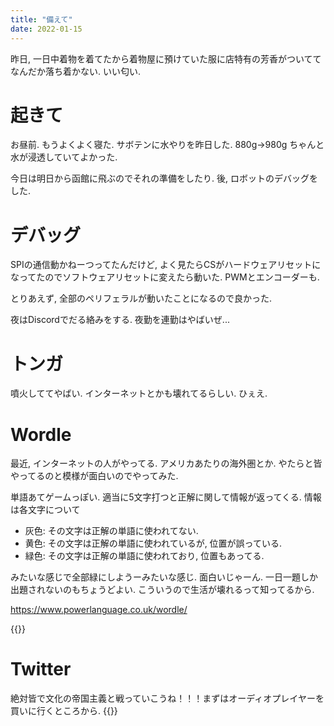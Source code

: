 ```yaml
---
title: "備えて"
date: 2022-01-15
---
```


昨日, 一日中着物を着てたから着物屋に預けていた服に店特有の芳香がついててなんだか落ち着かない. いい匂い.

# 起きて
お昼前. もうよくよく寝た. サボテンに水やりを昨日した. 880g→980g ちゃんと水が浸透していてよかった.

今日は明日から函館に飛ぶのでそれの準備をしたり. 後, ロボットのデバッグをした.

# デバッグ
SPIの通信動かねーつってたんだけど, よく見たらCSがハードウェアリセットになってたのでソフトウェアリセットに変えたら動いた. PWMとエンコーダーも.

とりあえず, 全部のペリフェラルが動いたことになるので良かった.

夜はDiscordでだる絡みをする. 夜勤を連勤はやばいぜ...
# トンガ
噴火しててやばい. インターネットとかも壊れてるらしい. ひぇえ.
# Wordle
最近, インターネットの人がやってる. アメリカあたりの海外圏とか. やたらと皆やってるのと模様が面白いのでやってみた.

単語あてゲームっぽい. 適当に5文字打つと正解に関して情報が返ってくる. 情報は各文字について

- 灰色: その文字は正解の単語に使われてない.
- 黄色: その文字は正解の単語に使われているが, 位置が誤っている.
- 緑色: その文字は正解の単語に使われており, 位置もあってる.

みたいな感じで全部緑にしようーみたいな感じ. 面白いじゃーん. 一日一題しか出題されないのもちょうどよい. こういうので生活が壊れるって知ってるから.

https://www.powerlanguage.co.uk/wordle/

{{<tweet user="dango_bot" id="1482232538722881537">}}

# Twitter
絶対皆で文化の帝国主義と戦っていこうね！！！まずはオーディオプレイヤーを買いに行くところから.
{{<tweet user="dango_bot" id="1482214763996524546">}}